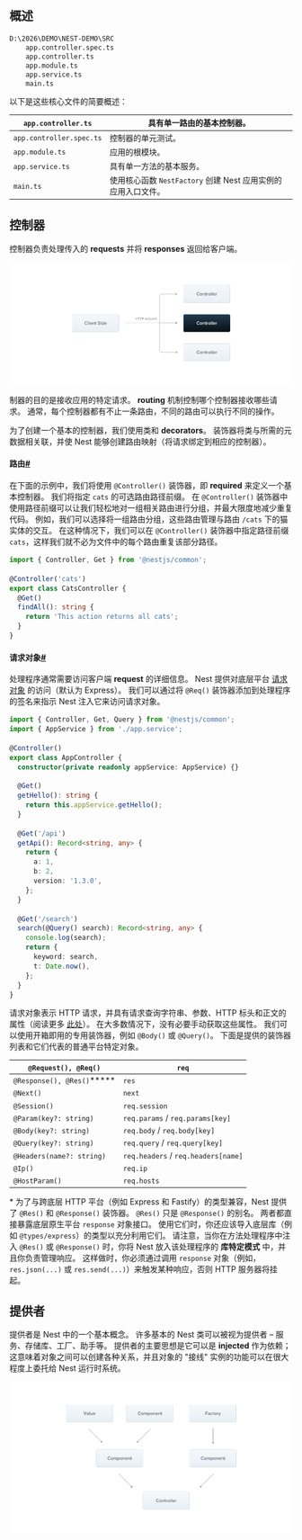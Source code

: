 ## 概述

```
D:\2026\DEMO\NEST-DEMO\SRC
    app.controller.spec.ts
    app.controller.ts
    app.module.ts
    app.service.ts
    main.ts
```

以下是这些核心文件的简要概述：

| `app.controller.ts`      | 具有单一路由的基本控制器。                                   |
| ------------------------ | ------------------------------------------------------------ |
| `app.controller.spec.ts` | 控制器的单元测试。                                           |
| `app.module.ts`          | 应用的根模块。                                               |
| `app.service.ts`         | 具有单一方法的基本服务。                                     |
| `main.ts`                | 使用核心函数 `NestFactory` 创建 Nest 应用实例的应用入口文件。 |

## 控制器

控制器负责处理传入的 **requests** 并将 **responses** 返回给客户端。

 ![img](asset/README/Controllers_1.png)

制器的目的是接收应用的特定请求。 **routing** 机制控制哪个控制器接收哪些请求。 通常，每个控制器都有不止一条路由，不同的路由可以执行不同的操作。

为了创建一个基本的控制器，我们使用类和 **decorators**。 装饰器将类与所需的元数据相关联，并使 Nest 能够创建路由映射（将请求绑定到相应的控制器）。



#### 路由[#](https://nest.nodejs.cn/controllers#路由)

在下面的示例中，我们将使用 `@Controller()` 装饰器，即 **required** 来定义一个基本控制器。 我们将指定 `cats` 的可选路由路径前缀。 在 `@Controller()` 装饰器中使用路径前缀可以让我们轻松地对一组相关路由进行分组，并最大限度地减少重复代码。 例如，我们可以选择将一组路由分组，这些路由管理与路由 `/cats` 下的猫实体的交互。 在这种情况下，我们可以在 `@Controller()` 装饰器中指定路径前缀 `cats`，这样我们就不必为文件中的每个路由重复该部分路径。

```ts
import { Controller, Get } from '@nestjs/common';

@Controller('cats')
export class CatsController {
  @Get()
  findAll(): string {
    return 'This action returns all cats';
  }
}
```





#### 请求对象[#](https://nest.nodejs.cn/controllers#请求对象)

处理程序通常需要访问客户端 **request** 的详细信息。 Nest 提供对底层平台 [请求对象](https://express.nodejs.cn/en/api.html#req) 的访问（默认为 Express）。 我们可以通过将 `@Req()` 装饰器添加到处理程序的签名来指示 Nest 注入它来访问请求对象。

```ts
import { Controller, Get, Query } from '@nestjs/common';
import { AppService } from './app.service';

@Controller()
export class AppController {
  constructor(private readonly appService: AppService) {}

  @Get()
  getHello(): string {
    return this.appService.getHello();
  }

  @Get('/api')
  getApi(): Record<string, any> {
    return {
      a: 1,
      b: 2,
      version: '1.3.0',
    };
  }

  @Get('/search')
  search(@Query() search): Record<string, any> {
    console.log(search);
    return {
      keyword: search,
      t: Date.now(),
    };
  }
}
```

请求对象表示 HTTP 请求，并具有请求查询字符串、参数、HTTP 标头和正文的属性（阅读更多 [此处](https://express.nodejs.cn/en/api.html#req)）。 在大多数情况下，没有必要手动获取这些属性。 我们可以使用开箱即用的专用装饰器，例如 `@Body()` 或 `@Query()`。 下面是提供的装饰器列表和它们代表的普通平台特定对象。

| `@Request(), @Req()`       | `req`                               |
| -------------------------- | ----------------------------------- |
| `@Response(), @Res()`***** | `res`                               |
| `@Next()`                  | `next`                              |
| `@Session()`               | `req.session`                       |
| `@Param(key?: string)`     | `req.params` / `req.params[key]`    |
| `@Body(key?: string)`      | `req.body` / `req.body[key]`        |
| `@Query(key?: string)`     | `req.query` / `req.query[key]`      |
| `@Headers(name?: string)`  | `req.headers` / `req.headers[name]` |
| `@Ip()`                    | `req.ip`                            |
| `@HostParam()`             | `req.hosts`                         |

\* 为了与跨底层 HTTP 平台（例如 Express 和 Fastify）的类型兼容，Nest 提供了 `@Res()` 和 `@Response()` 装饰器。 `@Res()` 只是 `@Response()` 的别名。 两者都直接暴露底层原生平台 `response` 对象接口。 使用它们时，你还应该导入底层库（例如 `@types/express`）的类型以充分利用它们。 请注意，当你在方法处理程序中注入 `@Res()` 或 `@Response()` 时，你将 Nest 放入该处理程序的 **库特定模式** 中，并且你负责管理响应。 这样做时，你必须通过调用 `response` 对象（例如，`res.json(...)` 或 `res.send(...)`）来触发某种响应，否则 HTTP 服务器将挂起。



## 提供者

提供者是 Nest 中的一个基本概念。 许多基本的 Nest 类可以被视为提供者 – 服务、存储库、工厂、助手等。 提供者的主要思想是它可以是 **injected** 作为依赖； 这意味着对象之间可以创建各种关系，并且对象的 "接线" 实例的功能可以在很大程度上委托给 Nest 运行时系统。

 ![img](asset/README/Components_1.png) 







 